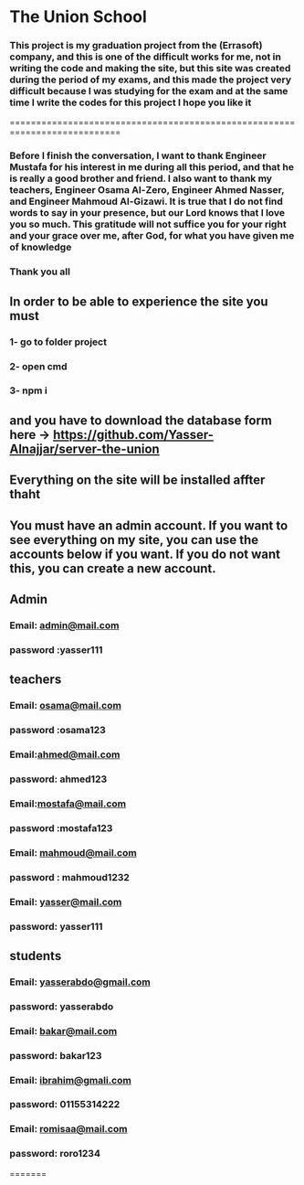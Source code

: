 # The Union School
### This project is my graduation project from the (Errasoft) company, and this is one of the difficult works for me, not in writing the code and making the site, but this site was created during the period of my exams, and this made the project very difficult because I was studying for the exam and at the same time I write the codes for this project I hope you like it
===========================================================================
### Before I finish the conversation, I want to thank Engineer Mustafa for his interest in me during all this period, and that he is really a good brother and friend. I also want to thank my teachers, Engineer Osama Al-Zero, Engineer Ahmed Nasser, and Engineer Mahmoud Al-Gizawi. It is true that I do not find words to say in your presence, but our Lord knows that I love you so much. This gratitude will not suffice you for your right and your grace over me, after God, for what you have given me of knowledge
### Thank you all

## In order to be able to experience the site you must
### 1- go to folder project
### 2- open cmd 
### 3- npm i
## and you have to download the database form here -> https://github.com/Yasser-Alnajjar/server-the-union 
## Everything on the site will be installed affter thaht
## You must have an admin account. If you want to see everything on my site, you can use the accounts below if you want. If you do not want this, you can create a new account.
## Admin

### Email: admin@mail.com
### password :yasser111

## teachers

### Email: osama@mail.com

### password :osama123

### Email:ahmed@mail.com

### password: ahmed123

### Email:mostafa@mail.com

### password :mostafa123

### Email: mahmoud@mail.com

### password : mahmoud1232

### Email: yasser@mail.com

### password: yasser111

## students

### Email: yasserabdo@gmail.com

### password: yasserabdo

### Email: bakar@mail.com

### password: bakar123

### Email: ibrahim@gmali.com

### password: 01155314222

### Email: romisaa@mail.com

### password: roro1234
=======
